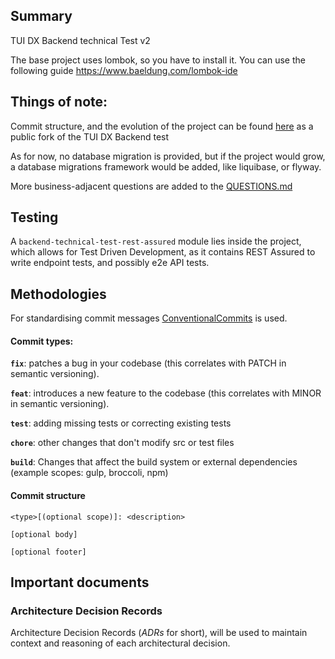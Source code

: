 ## Summary

TUI DX Backend technical Test v2

The base project uses lombok, so you have to install it. You can use the following
guide https://www.baeldung.com/lombok-ide

## Things of note:

Commit structure, and the evolution of the project can be
found [here](https://github.com/kolejniczak-bldr/backend-technical-test-v2) as a public fork of the TUI DX Backend test

As for now, no database migration is provided, but if the project would grow, a database migrations framework would be
added, like liquibase, or flyway.

More business-adjacent questions are added to the [QUESTIONS.md](QUESTIONS.md)

## Testing

A `backend-technical-test-rest-assured` module lies inside the project, which allows for Test Driven Development, as it
contains REST Assured to write endpoint tests, and possibly e2e API tests.

## Methodologies

For standardising commit messages [ConventionalCommits](https://www.conventionalcommits.org/) is used.

#### Commit types:

**`fix`**: patches a bug in your codebase (this correlates with PATCH in semantic versioning).

**`feat`**: introduces a new feature to the codebase (this correlates with MINOR in semantic versioning).

**`test`**: adding missing tests or correcting existing tests

**`chore`**: other changes that don't modify src or test files

**`build`**: Changes that affect the build system or external dependencies (example scopes: gulp, broccoli, npm)

#### Commit structure

```
<type>[(optional scope)]: <description>

[optional body]

[optional footer]
```

## Important documents

### Architecture Decision Records

Architecture Decision Records (_ADRs_ for short), will be used to maintain context and reasoning of each architectural
decision.

